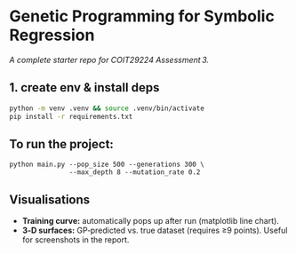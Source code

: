 # Genetic Programming for Symbolic Regression

*A complete starter repo for COIT29224 Assessment 3.*

## 1. create env & install deps

```bash
python -m venv .venv && source .venv/bin/activate
pip install -r requirements.txt

```

## To run the project: 
```
python main.py --pop_size 500 --generations 300 \
               --max_depth 8 --mutation_rate 0.2
```


## Visualisations
- **Training curve:** automatically pops up after run (matplotlib line chart).
- **3‑D surfaces:** GP‑predicted vs. true dataset (requires ≥9 points).
  Useful for screenshots in the report.